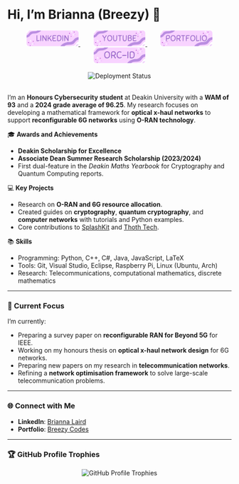 # Hi, I’m Brianna (Breezy) 👋  

<div align="center">
  <a href="https://www.linkedin.com/in/brianna-laird/" target="_blank">
    <span style="margin: 0 15px;">
      <img src="https://github.com/breezy-codes/breezy-codes/blob/main/Figures/linkedin.png" style="height: 35px;" alt="linkedin logo" />
    </span>
  </a>
  <a href="https://www.youtube.com/@Breezy-Codes/" target="_blank">
    <span style="margin: 0 15px;">
      <img src="https://github.com/breezy-codes/breezy-codes/blob/main/Figures/youtube.png" style="height: 35px;" alt="youtube logo" />
    </span>
  </a>
  <a href="https://briannalaird.com/" target="_blank">
    <span style="margin: 0 15px;">
      <img src="https://github.com/breezy-codes/breezy-codes/blob/main/Figures/portfolio.png" style="height: 35px;" alt="portfolio logo" />
    </span>
  </a>
  <a href="https://orcid.org/0009-0005-9841-3691" target="_blank">
    <span style="margin: 0 15px;">
      <img src="https://github.com/breezy-codes/breezy-codes/blob/main/Figures/orc-id.png" style="height: 35px;" alt="ORC-ID" />
    </span>
  </a>
</div>

<div align="center">
  <br>
  <img src="https://github.com/breezy-codes/breezy-codes.github.io/actions/workflows/deploy.yml/badge.svg" alt="Deployment Status">
  <br><br>
</div>

I’m an **Honours Cybersecurity student** at Deakin University with a **WAM of 93** and a **2024 grade average of 96.25**. My research focuses on developing a mathematical framework for **optical x-haul networks** to support **reconfigurable 6G networks** using **O-RAN technology**.  

🎓 **Awards and Achievements**  

- **Deakin Scholarship for Excellence**  
- **Associate Dean Summer Research Scholarship (2023/2024)**  
- First dual-feature in the *Deakin Maths Yearbook* for Cryptography and Quantum Computing reports.  

💻 **Key Projects**  

- Research on **O-RAN and 6G resource allocation**.  
- Created guides on **cryptography**, **quantum cryptography**, and **computer networks** with tutorials and Python examples.  
- Core contributions to [SplashKit](https://github.com/splashkit) and [Thoth Tech](https://github.com/thoth-tech).  

📚 **Skills**

- Programming: Python, C++, C#, Java, JavaScript, LaTeX  
- Tools: Git, Visual Studio, Eclipse, Raspberry Pi, Linux (Ubuntu, Arch)  
- Research: Telecommunications, computational mathematics, discrete mathematics  

---

### 📖 Current Focus  

I’m currently:  

- Preparing a survey paper on **reconfigurable RAN for Beyond 5G** for IEEE.
- Working on my honours thesis on **optical x-haul network design** for 6G networks.
- Preparing new papers on my research in **telecommunication networks**.
- Refining a **network optimisation framework** to solve large-scale telecommunication problems.  

---

### 🌐 Connect with Me  

- **LinkedIn**: [Brianna Laird](https://www.linkedin.com/in/brianna-laird)  
- **Portfolio**: [Breezy Codes](https://github.com/breezy-codes)

---

### 🏆 GitHub Profile Trophies

<div align="center">
    <img src="https://github-profile-trophy.vercel.app/?username=breezy-codes&theme=onedark&row=1" alt="GitHub Profile Trophies" style="max-width: 100%;" />
</div>